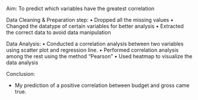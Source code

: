 Aim:
To predict which variables have the greatest correlation

Data Cleaning & Preparation step:
• Dropped all the missing values 
• Changed the datatype of certain variables for better analysis
• Extracted the correct data to avoid data manipulation 

Data Analysis:
• Conducted a correlation analysis between two variables using scatter plot and regression line.
• Performed correlation analysis among the rest using the method “Pearson”
• Used heatmap to visualize the data analysis

Conclusion:
* My prediction of a positive correlation between budget and gross came true.
